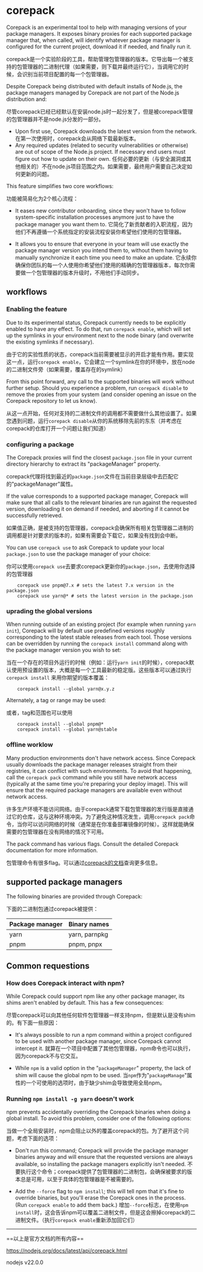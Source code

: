 # corepack

Corepack is an experimental tool to help with managing versions of your package managers. It exposes binary proxies for each supported package manager that, when called, will identify whatever package manager is configured for the current project, download it if needed, and finally run it.

corepack是一个实验阶段的工具，帮助管理包管理器的版本。它导出每一个被支持的包管理器的二进制代理（如果需要，则下载并最终运行它），当调用它的时候，会识别当前项目配置的每一个包管理器。

Despite Corepack being distributed with default installs of Node.js, the package managers managed by Corepack are not part of the Node.js distribution and:

尽管corepack已经已经默认在安装node.js时一起分发了，但是被corepack管理的包管理器并不是node.js分发的一部分。

- Upon first use, Corepack downloads the latest version from the network.
    在第一次使用时，corepack会从网络下载最新版本。
- Any required updates (related to security vulnerabilities or otherwise) are out of scope of the Node.js project. If necessary end users must figure out how to update on their own.
    任何必要的更新（与安全漏洞或其他相关的）不在node.js项目范围之内。如果需要，最终用户需要自己决定如何更新的问题。

This feature simplifies two core workflows:

功能被简易化为2个核心流程：

- It eases new contributor onboarding, since they won't have to follow system-specific installation processes anymore just to have the package manager you want them to.
    它简化了新贡献者的入职流程，因为他们不再遵循一个系统指定的安装流程安装你希望他们使用的包管理器。

- It allows you to ensure that everyone in your team will use exactly the package manager version you intend them to, without them having to manually synchronize it each time you need to make an update.
    它永续你确保你团队的每一个人使用你希望他们使用的精确的包管理器版本，每次你需要做一个包管理器的版本升级时，不用他们手动同步。

## workflows

### Enabling the feature

Due to its experimental status, Corepack currently needs to be explicitly enabled to have any effect. To do that, run `corepack enable`, which will set up the symlinks in your environment next to the node binary (and overwrite the existing symlinks if necessary).

由于它的实验性质的状态，corepack当前需要被显示的开启才能有作用。要实现这一点，运行`corepack enable`，它会建立一个symlink在你的环境中，放在node的二进制文件旁（如果需要，覆盖存在的symlink）

From this point forward, any call to the supported binaries will work without further setup. Should you experience a problem, run `corepack disable` to remove the proxies from your system (and consider opening an issue on the Corepack repository to let us know).

从这一点开始，任何对支持的二进制文件的调用都不需要做什么其他设置了。如果您遇到问题，运行`corepack disable`从你的系统移除先前的东东（并考虑在corepack的仓库打开一个问题让我们知道）

### configuring a package

The Corepack proxies will find the closest `package.json` file in your current directory hierarchy to extract its "packageManager" property.

corepack代理将找到最近的`package.json`文件在当前目录层级中去匹配它的"packageManager"属性。

If the value corresponds to a supported package manager, Corepack will make sure that all calls to the relevant binaries are run against the requested version, downloading it on demand if needed, and aborting if it cannot be successfully retrieved.

如果值正确，是被支持的包管理器，corepack会确保所有相关包管理器二进制的调用都是针对要求的版本的，如果有需要会下载它，如果没有找到会中断。

You can use `corepack use` to ask Corepack to update your local `package.json` to use the package manager of your choice:

你可以使用`corepack use`去要求corepack更新你的`package.json`，去使用你选择的包管理器

```shell
    corepack use pnpm@7.x # sets the latest 7.x version in the package.json
    corepack use yarn@* # sets the latest version in the package.json 
```

### uprading the global versions

When running outside of an existing project (for example when running `yarn init`), Corepack will by default use predefined versions roughly corresponding to the latest stable releases from each tool. Those versions can be overridden by running the `corepack install` command along with the package manager version you wish to set:

当在一个存在的项目外运行的时候（例如：运行`yarn init`的时候），corepack默认使用预设置的版本，大概是每一个工具最新的稳定版。这些版本可以通过执行 `corepack install` 来用你期望的版本覆盖：

```shell
    corepack install --global yarn@x.y.z 
```

Alternately, a tag or range may be used:

或者，tag和范围也可以使用

```shell
    corepack install --global pnpm@*
    corepack install --global yarn@stable 
```

### offline worklow

Many production environments don't have network access. Since Corepack usually downloads the package manager releases straight from their registries, it can conflict with such environments. To avoid that happening, call the `corepack pack` command while you still have network access (typically at the same time you're preparing your deploy image). This will ensure that the required package managers are available even without network access.

许多生产环境不能访问网络。由于corepack通常下载包管理器的发行版是直接通过它的仓库，这与这种环境冲突。为了避免这种情况发生，调用`corepack pack`命令，当你可以访问网络的时候（通常是在你准备部署镜像的时候）。这样就能确保需要的包管理器在没有网络的情况下可用。

The pack command has various flags. Consult the detailed Corepack documentation for more information.

包管理命令有很多flag。可以通过[corepack的文档](https://github.com/nodejs/corepack#readme)查询更多信息。

## supported package managers

The following binaries are provided through Corepack:

下面的二进制包通过corepack被提供：

| Package manager | Binary names |
| --- | --- |
| yarn | yarn, parnpkg |
| pnpm | pnpm, pnpx |

## Common requestions

### How does Corepack interact with npm?

While Corepack could support npm like any other package manager, its shims aren't enabled by default. This has a few consequences:

尽管corepack可以向其他任何软件包管理器一样支持npm，但是默认是没有shim的。有下面一些原因：

- It's always possible to run a npm command within a project configured to be used with another package manager, since Corepack cannot intercept it.
    就算在一个项目中配置了其他包管理器，npm命令也可以执行，因为corepack不与它交互。

- While `npm` is a valid option in the "`packageManager`" property, the lack of shim will cause the global npm to be used.
    当`npm`作为"`packageManage`"属性的一个可使用的选项时，由于缺少shim会导致使用全局npm。

### Running `npm install -g yarn` doesn't work

npm prevents accidentally overriding the Corepack binaries when doing a global install. To avoid this problem, consider one of the following options:

当做一个全局安装时，npm会阻止以外的覆盖corepack的包。为了避开这个问题，考虑下面的选项：

- Don't run this command; Corepack will provide the package manager binaries anyway and will ensure that the requested versions are always available, so installing the package managers explicitly isn't needed.
    不要执行这个命令；corepack提供了包管理器的二进制包，会确保被要求的版本总是可用，以至于具体的包管理器是不被需要的。

- Add the `--force` flag to `npm install`; this will tell npm that it's fine to override binaries, but you'll erase the Corepack ones in the process. (Run `corepack enable` to add them back.)
    增加`--force`标志，在使用`npm install`时，这会告诉npm可以覆盖二进制文件，但是这会擦掉corepack的二进制文件。（执行`corepack enable`重新添加回它们）

---

==以上是官方文档的所有内容==

<https://nodejs.org/docs/latest/api/corepack.html>

nodejs v22.0.0
